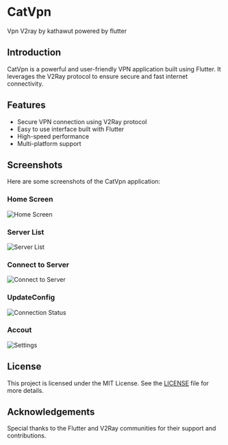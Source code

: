 # CatVpn
Vpn V2ray by kathawut powered by flutter

## Introduction
CatVpn is a powerful and user-friendly VPN application built using Flutter. It leverages the V2Ray protocol to ensure secure and fast internet connectivity.

## Features
- Secure VPN connection using V2Ray protocol
- Easy to use interface built with Flutter
- High-speed performance
- Multi-platform support

## Screenshots
Here are some screenshots of the CatVpn application:

### Home Screen
![Home Screen](https://github.com/Devktw/CatVpn/raw/main/Screenshot_2024-06-19-20-51-39-00_92d758e615cc42d8187b74fc70ffe35f.jpg)

### Server List
![Server List](https://github.com/Devktw/CatVpn/raw/main/Screenshot_2024-06-19-20-51-48-94_92d758e615cc42d8187b74fc70ffe35f.jpg)

### Connect to Server
![Connect to Server](https://github.com/Devktw/CatVpn/raw/main/Screenshot_2024-06-19-20-51-45-86_92d758e615cc42d8187b74fc70ffe35f.jpg)

### UpdateConfig
![Connection Status](https://github.com/Devktw/CatVpn/raw/main/Screenshot_2024-06-19-20-53-01-22_92d758e615cc42d8187b74fc70ffe35f.jpg)

### Accout
![Settings](https://github.com/Devktw/CatVpn/raw/main/Screenshot_2024-06-19-20-51-56-06_92d758e615cc42d8187b74fc70ffe35f.jpg)


## License
This project is licensed under the MIT License. See the [LICENSE](LICENSE) file for more details.

## Acknowledgements
Special thanks to the Flutter and V2Ray communities for their support and contributions.
